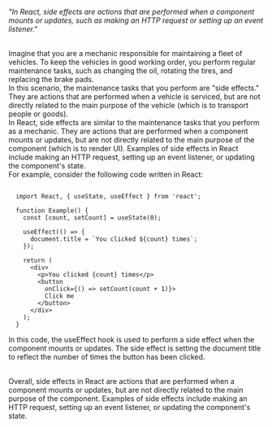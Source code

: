 _"In React, side effects are actions that are performed when a component mounts or updates, such as making an HTTP request or setting up an event listener."_

<br/>
Imagine that you are a mechanic responsible for maintaining a fleet of vehicles. To keep the vehicles in good working order, you perform regular maintenance tasks, such as changing the oil, rotating the tires, and replacing the brake pads.

<br/>
In this scenario, the maintenance tasks that you perform are "side effects." They are actions that are performed when a vehicle is serviced, but are not directly related to the main purpose of the vehicle (which is to transport people or goods).

<br/>
In React, side effects are similar to the maintenance tasks that you perform as a mechanic. They are actions that are performed when a component mounts or updates, but are not directly related to the main purpose of the component (which is to render UI). Examples of side effects in React include making an HTTP request, setting up an event listener, or updating the component's state.

<br/>
For example, consider the following code written in React:

```

  import React, { useState, useEffect } from 'react';

  function Example() {
    const [count, setCount] = useState(0);

    useEffect(() => {
      document.title = `You clicked ${count} times`;
    });

    return (
      <div>
        <p>You clicked {count} times</p>
        <button
          onClick={() => setCount(count + 1)}>
          Click me
        </button>
      </div>
    );
  }
```

In this code, the useEffect hook is used to perform a side effect when the component mounts or updates. The side effect is setting the document title to reflect the number of times the button has been clicked.

<br/>
Overall, side effects in React are actions that are performed when a component mounts or updates, but are not directly related to the main purpose of the component. Examples of side effects include making an HTTP request, setting up an event listener, or updating the component's state.
